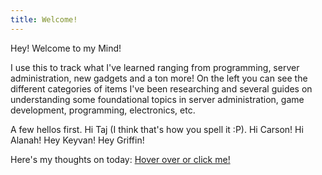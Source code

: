 ```yaml
---
title: Welcome!
---
```

Hey! Welcome to my Mind!

I use this to track what I've learned ranging from programming, server administration, new gadgets and a ton more! On the left you can see the different categories of items I've been researching and several guides on understanding some foundational topics in server administration, game development, programming, electronics, etc.

A few hellos first. Hi Taj (I think that's how you spell it :P). Hi Carson! Hi Alanah! Hey Keyvan! Hey Griffin!

Here's my thoughts on today:
[Hover over or click me!](2023-09-23%202.md)